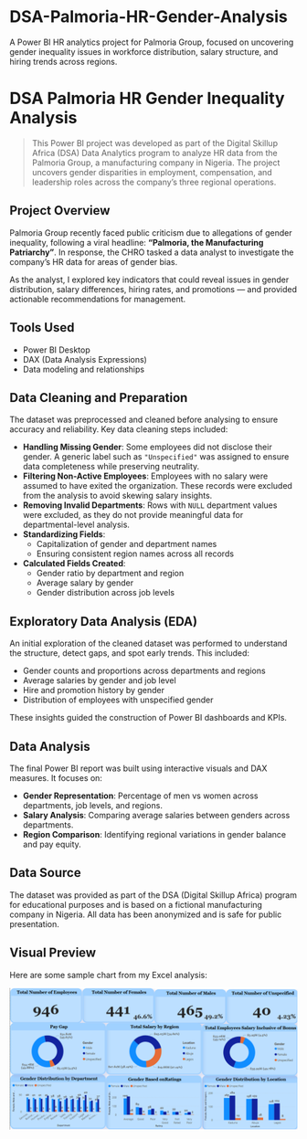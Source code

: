 # DSA-Palmoria-HR-Gender-Analysis
A Power BI HR analytics project for Palmoria Group, focused on uncovering gender inequality issues in workforce distribution, salary structure, and hiring trends across regions.


# DSA Palmoria HR Gender Inequality Analysis

> This Power BI project was developed as part of the Digital Skillup Africa (DSA) Data Analytics program to analyze HR data from the Palmoria Group, a manufacturing company in Nigeria. The project uncovers gender disparities in employment, compensation, and leadership roles across the company’s three regional operations.

## Project Overview

Palmoria Group recently faced public criticism due to allegations of gender inequality, following a viral headline: **“Palmoria, the Manufacturing Patriarchy”**. In response, the CHRO tasked a data analyst to investigate the company’s HR data for areas of gender bias.

As the analyst, I explored key indicators that could reveal issues in gender distribution, salary differences, hiring rates, and promotions — and provided actionable recommendations for management.

## Tools Used

- Power BI Desktop
- DAX (Data Analysis Expressions)
- Data modeling and relationships

## Data Cleaning and Preparation

The dataset was preprocessed and cleaned before analysing to ensure accuracy and reliability. Key data cleaning steps included:

- **Handling Missing Gender**: Some employees did not disclose their gender. A generic label such as `"Unspecified"` was assigned to ensure data completeness while preserving neutrality.
- **Filtering Non-Active Employees**: Employees with no salary were assumed to have exited the organization. These records were excluded from the analysis to avoid skewing salary insights.
- **Removing Invalid Departments**: Rows with `NULL` department values were excluded, as they do not provide meaningful data for departmental-level analysis.
- **Standardizing Fields**:
  - Capitalization of gender and department names
  - Ensuring consistent region names across all records
- **Calculated Fields Created**:
  - Gender ratio by department and region
  - Average salary by gender
  - Gender distribution across job levels

## Exploratory Data Analysis (EDA)

An initial exploration of the cleaned dataset was performed to understand the structure, detect gaps, and spot early trends. This included:

- Gender counts and proportions across departments and regions
- Average salaries by gender and job level
- Hire and promotion history by gender
- Distribution of employees with unspecified gender

These insights guided the construction of Power BI dashboards and KPIs.

## Data Analysis

The final Power BI report was built using interactive visuals and DAX measures. It focuses on:

- **Gender Representation**: Percentage of men vs women across departments, job levels, and regions.
- **Salary Analysis**: Comparing average salaries between genders across departments.
- **Region Comparison**: Identifying regional variations in gender balance and pay equity.

## Data Source

The dataset was provided as part of the DSA (Digital Skillup Africa) program for educational purposes and is based on a fictional manufacturing company in Nigeria. All data has been anonymized and is safe for public presentation.

## Visual Preview

Here are some sample chart from my Excel analysis:

![Sales Chart](https://github.com/GbengaTosin/DSA-Palmoria-HR-Gender-Analysis/blob/main/Screenshot%202025-07-04%20181730.png)


